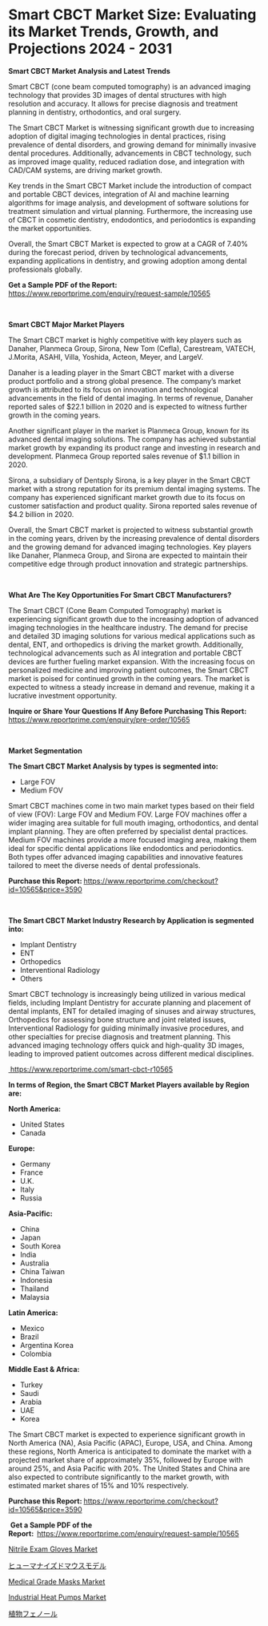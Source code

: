 <p><h1>Smart CBCT Market Size: Evaluating its Market Trends, Growth, and Projections 2024 - 2031</h1></p><p><strong>Smart CBCT Market Analysis and Latest Trends</strong></p>
<p><p>Smart CBCT (cone beam computed tomography) is an advanced imaging technology that provides 3D images of dental structures with high resolution and accuracy. It allows for precise diagnosis and treatment planning in dentistry, orthodontics, and oral surgery.</p><p>The Smart CBCT Market is witnessing significant growth due to increasing adoption of digital imaging technologies in dental practices, rising prevalence of dental disorders, and growing demand for minimally invasive dental procedures. Additionally, advancements in CBCT technology, such as improved image quality, reduced radiation dose, and integration with CAD/CAM systems, are driving market growth.</p><p>Key trends in the Smart CBCT Market include the introduction of compact and portable CBCT devices, integration of AI and machine learning algorithms for image analysis, and development of software solutions for treatment simulation and virtual planning. Furthermore, the increasing use of CBCT in cosmetic dentistry, endodontics, and periodontics is expanding the market opportunities.</p><p>Overall, the Smart CBCT Market is expected to grow at a CAGR of 7.40% during the forecast period, driven by technological advancements, expanding applications in dentistry, and growing adoption among dental professionals globally.</p></p>
<p><strong>Get a Sample PDF of the Report:&nbsp;</strong> <a href="https://www.reportprime.com/enquiry/request-sample/10565">https://www.reportprime.com/enquiry/request-sample/10565</a></p>
<p>&nbsp;</p>
<p><strong>Smart CBCT Major Market Players</strong></p>
<p><p>The Smart CBCT market is highly competitive with key players such as Danaher, Planmeca Group, Sirona, New Tom (Cefla), Carestream, VATECH, J.Morita, ASAHI, Villa, Yoshida, Acteon, Meyer, and LargeV. </p><p>Danaher is a leading player in the Smart CBCT market with a diverse product portfolio and a strong global presence. The company’s market growth is attributed to its focus on innovation and technological advancements in the field of dental imaging. In terms of revenue, Danaher reported sales of $22.1 billion in 2020 and is expected to witness further growth in the coming years.</p><p>Another significant player in the market is Planmeca Group, known for its advanced dental imaging solutions. The company has achieved substantial market growth by expanding its product range and investing in research and development. Planmeca Group reported sales revenue of $1.1 billion in 2020.</p><p>Sirona, a subsidiary of Dentsply Sirona, is a key player in the Smart CBCT market with a strong reputation for its premium dental imaging systems. The company has experienced significant market growth due to its focus on customer satisfaction and product quality. Sirona reported sales revenue of $4.2 billion in 2020.</p><p>Overall, the Smart CBCT market is projected to witness substantial growth in the coming years, driven by the increasing prevalence of dental disorders and the growing demand for advanced imaging technologies. Key players like Danaher, Planmeca Group, and Sirona are expected to maintain their competitive edge through product innovation and strategic partnerships.</p></p>
<p>&nbsp;</p>
<p><strong>What Are The Key Opportunities For Smart CBCT Manufacturers?</strong></p>
<p><p>The Smart CBCT (Cone Beam Computed Tomography) market is experiencing significant growth due to the increasing adoption of advanced imaging technologies in the healthcare industry. The demand for precise and detailed 3D imaging solutions for various medical applications such as dental, ENT, and orthopedics is driving the market growth. Additionally, technological advancements such as AI integration and portable CBCT devices are further fueling market expansion. With the increasing focus on personalized medicine and improving patient outcomes, the Smart CBCT market is poised for continued growth in the coming years. The market is expected to witness a steady increase in demand and revenue, making it a lucrative investment opportunity.</p></p>
<p><strong>Inquire or Share Your Questions If Any Before Purchasing This Report:</strong> <a href="https://www.reportprime.com/enquiry/pre-order/10565">https://www.reportprime.com/enquiry/pre-order/10565</a></p>
<p>&nbsp;</p>
<p><strong>Market Segmentation</strong></p>
<p><strong>The Smart CBCT Market Analysis by types is segmented into:</strong></p>
<p><ul><li>Large FOV</li><li>Medium FOV</li></ul></p>
<p><p>Smart CBCT machines come in two main market types based on their field of view (FOV): Large FOV and Medium FOV. Large FOV machines offer a wider imaging area suitable for full mouth imaging, orthodontics, and dental implant planning. They are often preferred by specialist dental practices. Medium FOV machines provide a more focused imaging area, making them ideal for specific dental applications like endodontics and periodontics. Both types offer advanced imaging capabilities and innovative features tailored to meet the diverse needs of dental professionals.</p></p>
<p><strong>Purchase this Report:&nbsp;</strong><a href="https://www.reportprime.com/checkout?id=10565&price=3590">https://www.reportprime.com/checkout?id=10565&price=3590</a></p>
<p>&nbsp;</p>
<p><strong>The Smart CBCT Market Industry Research by Application is segmented into:</strong></p>
<p><ul><li>Implant Dentistry</li><li>ENT</li><li>Orthopedics</li><li>Interventional Radiology</li><li>Others</li></ul></p>
<p><p>Smart CBCT technology is increasingly being utilized in various medical fields, including Implant Dentistry for accurate planning and placement of dental implants, ENT for detailed imaging of sinuses and airway structures, Orthopedics for assessing bone structure and joint related issues, Interventional Radiology for guiding minimally invasive procedures, and other specialties for precise diagnosis and treatment planning. This advanced imaging technology offers quick and high-quality 3D images, leading to improved patient outcomes across different medical disciplines.</p></p>
<p><a href="https://www.reportprime.com/smart-cbct-r10565">&nbsp;https://www.reportprime.com/smart-cbct-r10565</a></p>
<p><strong>In terms of Region, the Smart CBCT Market Players available by Region are:</strong></p>
<p>
    <p> <strong> North America: </strong>
        <ul>
            <li>United States</li>
            <li>Canada</li>
        </ul>
        </p> 
    <p> <strong> Europe: </strong>
        <ul>
            <li>Germany</li>
            <li>France</li>
            <li>U.K.</li>
            <li>Italy</li>
            <li>Russia</li>
        </ul>
        </p> 
    <p> <strong> Asia-Pacific: </strong>
        <ul>
            <li>China</li>
            <li>Japan</li>
            <li>South Korea</li>
            <li>India</li>
            <li>Australia</li>
            <li>China Taiwan</li>
            <li>Indonesia</li>
            <li>Thailand</li>
            <li>Malaysia</li>
        </ul>
        </p> 
    <p> <strong> Latin America: </strong>
        <ul>
            <li>Mexico</li>
            <li>Brazil</li>
            <li>Argentina Korea</li>
            <li>Colombia</li>
        </ul>
        </p> 
    <p> <strong> Middle East & Africa: </strong>
        <ul>
            <li>Turkey</li>
            <li>Saudi</li>
            <li>Arabia</li>
            <li>UAE</li>
            <li>Korea</li>
        </ul>
    </p>
    </p>
<p><p>The Smart CBCT market is expected to experience significant growth in North America (NA), Asia Pacific (APAC), Europe, USA, and China. Among these regions, North America is anticipated to dominate the market with a projected market share of approximately 35%, followed by Europe with around 25%, and Asia Pacific with 20%. The United States and China are also expected to contribute significantly to the market growth, with estimated market shares of 15% and 10% respectively.</p></p>
<p><strong>Purchase this Report: </strong><a href="https://www.reportprime.com/checkout?id=10565&price=3590">https://www.reportprime.com/checkout?id=10565&price=3590</a></p>
<p>&nbsp;<strong>Get a Sample PDF of the Report:&nbsp;&nbsp;</strong><a href="https://www.reportprime.com/enquiry/request-sample/10565">https://www.reportprime.com/enquiry/request-sample/10565</a></p>
<p><strong></strong></p>
<p><p><a href="https://issuu.com/reportprime-2/docs/nitrile-exam-gloves-market-size-2030.pptx">Nitrile Exam Gloves Market</a></p><p><a href="https://github.com/DudleyFerry/Market-Research-Report-List-1/blob/main/406817679605.md">ヒューマナイズドマウスモデル</a></p><p><a href="https://github.com/moyahfrancoestellec51j635wcx/Market-Research-Report-List-2/blob/main/medical-grade-masks-market.md">Medical Grade Masks Market</a></p><p><a href="https://www.linkedin.com/pulse/industrial-heat-pumps-market-outlook-industry-overview-forecast-fp82f?trackingId=fjqT0e49zbbT0zb%2B%2B57vhw%3D%3D">Industrial Heat Pumps Market</a></p><p><a href="https://medium.com/@izaiahbartell/%E6%A4%8D%E7%89%A9%E3%83%95%E3%82%A7%E3%83%8E%E3%83%BC%E3%83%AB%E5%B8%82%E5%A0%B4%E8%AA%BF%E6%9F%BB%E3%83%AC%E3%83%9D%E3%83%BC%E3%83%88-%E3%81%9D%E3%81%AE%E6%AD%B4%E5%8F%B2%E3%81%A8%E4%BA%88%E6%B8%AC2024%E5%B9%B4%E3%81%8B%E3%82%892031%E5%B9%B4%E3%81%BE%E3%81%A7-f77d4ccd854b">植物フェノール</a></p></p>
